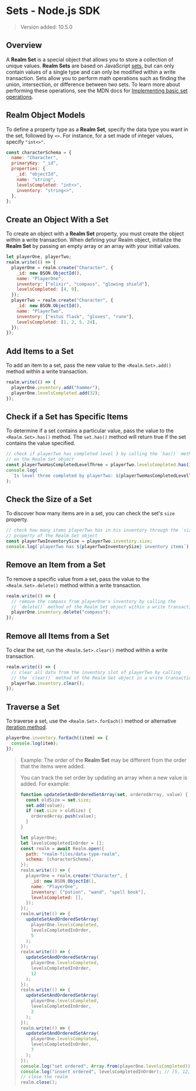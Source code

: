 # Sets - Node.js SDK
> Version added: 10.5.0

## Overview
A **Realm Set** is a special object that allows you to store a
collection of unique values. **Realm Sets** are based on JavaScript
[sets](https://developer.mozilla.org/en-US/docs/Web/JavaScript/Reference/Global_Objects/Set), but can only contain
values of a single type and can only be modified within a write transaction.
Sets allow you to perform math operations such as finding the union,
intersection, or difference between two sets. To learn more about performing
these operations, see the MDN docs for [Implementing basic set operations](https://developer.mozilla.org/en-US/docs/Web/JavaScript/Reference/Global_Objects/Set#implementing_basic_set_operations).

## Realm Object Models
To define a property type as a **Realm Set**, specify the data type
you want in the set, followed by `<>`. For instance, for a set made of integer
values, specify `"int<>"`.

```javascript
const characterSchema = {
  name: "Character",
  primaryKey: "_id",
  properties: {
    _id: "objectId",
    name: "string",
    levelsCompleted: "int<>",
    inventory: "string<>",
  },
};

```

## Create an Object With a Set
To create an object with a **Realm Set** property, you must create
the object within a write transaction. When defining your Realm
object, initialize the **Realm Set** by passing an empty array or an
array with your initial values.

```javascript
let playerOne, playerTwo;
realm.write(() => {
  playerOne = realm.create("Character", {
    _id: new BSON.ObjectId(),
    name: "PlayerOne",
    inventory: ["elixir", "compass", "glowing shield"],
    levelsCompleted: [4, 9],
  });
  playerTwo = realm.create("Character", {
    _id: new BSON.ObjectId(),
    name: "PlayerTwo",
    inventory: ["estus flask", "gloves", "rune"],
    levelsCompleted: [1, 2, 5, 24],
  });
});

```

## Add Items to a Set
To add an item to a set, pass the new value to the `<Realm.Set>.add()` method within a write transaction.

```javascript
realm.write(() => {
  playerOne.inventory.add("hammer");
  playerOne.levelsCompleted.add(32);
});

```

## Check if a Set has Specific Items
To determine if a set contains a particular value, pass the value to the `<Realm.Set>.has()` method. The
`set.has()` method will return true if the set contains the value specified.

```javascript
// check if playerTwo has completed level 3 by calling the `has()` method
// on the Realm Set object
const playerTwoHasCompletedLevelThree = playerTwo.levelsCompleted.has(3);
console.log(
  `Is level three completed by playerTwo: ${playerTwoHasCompletedLevelThree}`
);

```

## Check the Size of a Set
To discover how many items are in a set, you can check the set's `size` property.

```javascript
// check how many items playerTwo has in his inventory through the `size`
// property of the Realm Set object
const playerTwoInventorySize = playerTwo.inventory.size;
console.log(`playerTwo has ${playerTwoInventorySize} inventory items`);

```

## Remove an Item from a Set
To remove a specific value from a set, pass the value to the `<Realm.Set>.delete()` method within a write transaction.

```javascript
realm.write(() => {
  // remove the compass from playerOne's inventory by calling the
  // `delete()` method of the Realm Set object within a write transaction
  playerOne.inventory.delete("compass");
});

```

## Remove all Items from a Set
To clear the set, run the `<Realm.Set>.clear()` method within a write transaction.

```javascript
realm.write(() => {
  // clear all data from the inventory slot of playerTwo by calling
  // the `clear()` method of the Realm Set object in a write transaction
  playerTwo.inventory.clear();
});

```

## Traverse a Set
To traverse a set, use the `<Realm.Set>.forEach()` method or alternative [iteration method](https://developer.mozilla.org/en-US/docs/Web/JavaScript/Reference/Global_Objects/Set#iteration_methods).

```javascript
playerOne.inventory.forEach((item) => {
  console.log(item);
});

```

> Example:
> The order of the **Realm Set** may be different from the order that
the items were added.
>
> You can track the set order by updating an array when a new value is added. For example:
>
> ```javascript
> function updateSetAndOrderedSetArray(set, orderedArray, value) {
>   const oldSize = set.size;
>   set.add(value);
>   if (set.size > oldSize) {
>     orderedArray.push(value);
>   }
> }
>
> let playerOne;
> let levelsCompletedInOrder = [];
> const realm = await Realm.open({
>   path: "realm-files/data-type-realm",
>   schema: [characterSchema],
> });
> realm.write(() => {
>   playerOne = realm.create("Character", {
>     _id: new BSON.ObjectId(),
>     name: "PlayerOne",
>     inventory: ["potion", "wand", "spell book"],
>     levelsCompleted: [],
>   });
> });
> realm.write(() => {
>   updateSetAndOrderedSetArray(
>     playerOne.levelsCompleted,
>     levelsCompletedInOrder,
>     5
>   );
> });
> realm.write(() => {
>   updateSetAndOrderedSetArray(
>     playerOne.levelsCompleted,
>     levelsCompletedInOrder,
>     12
>   );
> });
> realm.write(() => {
>   updateSetAndOrderedSetArray(
>     playerOne.levelsCompleted,
>     levelsCompletedInOrder,
>     2
>   );
> });
> realm.write(() => {
>   updateSetAndOrderedSetArray(
>     playerOne.levelsCompleted,
>     levelsCompletedInOrder,
>     7
>   );
> });
> console.log("set ordered", Array.from(playerOne.levelsCompleted)); // not necessarily [5, 12, 2, 7]
> console.log("insert ordered", levelsCompletedInOrder); // [5, 12, 2, 7]
> // close the realm
> realm.close();
>
> ```
>
